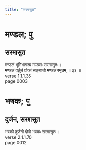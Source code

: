 ```yaml
---
title: "सरमासुत"
---
```


# मण्डल; पु
## सरमासुत
मण्डलं भूमिभागश्च मण्डलः सरमासुतः ।<br />मण्डलं वर्तुलं प्रोक्तं सङ्घातो मण्डलं स्मृतम् ॥ ३६ ॥<br />verse 1.1.1.36<br />page 0003

# भषक; पु
## दुर्जन, सरमासुत
भषको दुर्जनो ज्ञेयो भषकः सरमासुतः ।<br />verse 2.1.1.70<br />page 0012


